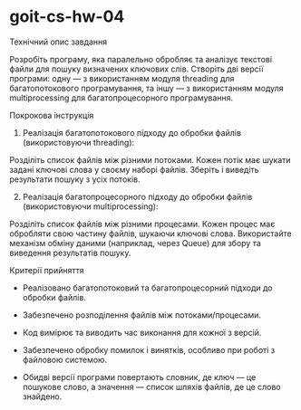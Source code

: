 # goit-cs-hw-04
Технiчний опис завдання



Розробіть програму, яка паралельно обробляє та аналізує текстові файли для пошуку визначених ключових слів. Створіть дві версії програми: одну — з використанням модуля threading для багатопотокового програмування, та іншу — з використанням модуля multiprocessing для багатопроцесорного програмування.





Покрокова інструкція



1. Реалізація багатопотокового підходу до обробки файлів (використовуючи threading):

Розділіть список файлів між різними потоками.
Кожен потік має шукати задані ключові слова у своєму наборі файлів.
Зберіть і виведіть результати пошуку з усіх потоків.


2. Реалізація багатопроцесорного підходу до обробки файлів (використовуючи multiprocessing):

Розділіть список файлів між різними процесами.
Кожен процес має обробляти свою частину файлів, шукаючи ключові слова.
Використайте механізм обміну даними (наприклад, через Queue) для збору та виведення результатів пошуку.


Критерії прийняття



- Реалізовано багатопотоковий та багатопроцесорний підходи до обробки файлів.

- Забезпечено розподілення файлів між потоками/процесами.

- Код вимірює та виводить час виконання для кожної з версій.

- Забезпечено обробку помилок і винятків, особливо при роботі з файловою системою.

- Обидві версії програми повертають словник, де ключ — це пошукове слово, а значення — список шляхів файлів, де це слово знайдено.